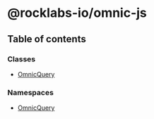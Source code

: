 # @rocklabs-io/omnic-js

## Table of contents

### Classes

- [OmnicQuery](classes/OmnicQuery.md)

### Namespaces

- [OmnicQuery](modules/OmnicQuery-1.md)
